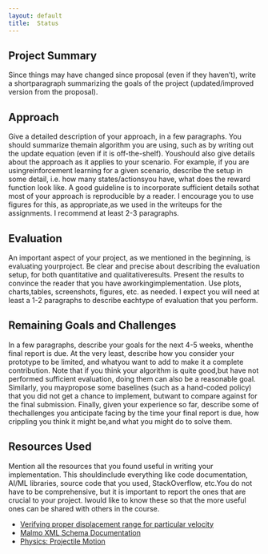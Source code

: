 ```yaml
---
layout: default
title:  Status
---
```


## Project Summary
Since things may have changed since proposal (even if they haven’t), write a shortparagraph summarizing the goals of the project (updated/improved version from the proposal).

## Approach
Give a detailed description of your approach, in a few paragraphs. You should summarize themain algorithm you are using, such as by writing out the update equation (even if it is off-the-shelf). Youshould also give details about the approach as it applies to your scenario.  For example, if you are usingreinforcement learning for a given scenario, describe the setup in some detail, i.e. how many states/actionsyou have, what does the reward function look like. A good guideline is to incorporate sufficient details sothat most of your approach is reproducible by a reader. I encourage you to use figures for this, as appropriate,as we used in the writeups for the assignments. I recommend at least 2-3 paragraphs.

## Evaluation
An important aspect of your project, as we mentioned in the beginning, is evaluating yourproject. Be clear and precise about describing the evaluation setup, for both quantitative and qualitativeresults. Present the results to convince the reader that you have aworkingimplementation. Use plots, charts,tables, screenshots, figures, etc. as needed. I expect you will need at least a 1-2 paragraphs to describe eachtype of evaluation that you perform.

## Remaining Goals and Challenges
In a few paragraphs, describe your goals for the next 4-5 weeks, whenthe final report is due. At the very least, describe how you consider your prototype to be limited, and whatyou want to add to make it a complete contribution. Note that if you think your algorithm is quite good,but have not performed sufficient evaluation, doing them can also be a reasonable goal. Similarly, you maypropose some baselines (such as a hand-coded policy) that you did not get a chance to implement, butwant to compare against for the final submission. Finally, given your experience so far, describe some of thechallenges you anticipate facing by the time your final report is due, how crippling you think it might be,and what you might do to solve them.

## Resources Used
Mention all the resources that you found useful in writing your implementation. This shouldinclude everything like code documentation, AI/ML libraries, source code that you used, StackOverflow, etc.You do not have to be comprehensive, but it is important to report the ones that are crucial to your project. Iwould like to know these so that the more useful ones can be shared with others in the course.

 - [Verifying proper displacement range for particular velocity][displacementChecker]
 - [Malmo XML Schema Documentation][MalmoXML]
 - [Physics: Projectile Motion][physics]
 
 [displacementChecker]: https://www.omnicalculator.com/physics/projectile-motion
 [MalmoXML]: https://microsoft.github.io/malmo/0.14.0/Schemas/Mission.html
 [physics]: https://courses.lumenlearning.com/physics/chapter/3-4-projectile-motion/
